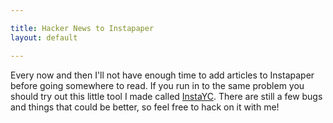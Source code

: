 ```yaml
---

title: Hacker News to Instapaper
layout: default

---
```


Every now and then I'll not have enough time to add articles to Instapaper before going somewhere to read. If you run in to the same problem you should try out this little tool I made called [InstaYC](http://github.com/jarodl/instayc).  There are still a few bugs and things that could be better, so feel free to hack on it with me!
